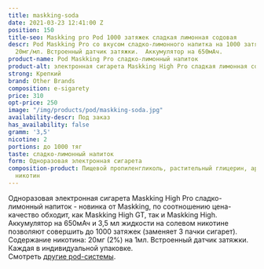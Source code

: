 ```yaml
---
title: maskking-soda
date: 2021-03-23 12:41:00 Z
position: 150
title-seo: Maskking pro Pod 1000 затяжек сладкая лимонная содовая
descr: Pod Maskking Pro со вкусом сладко-лимонного напитка на 1000 затяжек. Крепость
  20мг/мл. Встроенный датчик затяжки.  Аккумулятор на 650мАч.
product-name: Pod Maskking Pro сладко-лимонный напиток
product-alt: электронная сигарета Maskking High Pro сладкая лимонная содовая
strong: Крепкий
brand: Other Brands
composition: e-sigarety
price: 310
opt-price: 250
image: "/img/products/pod/maskking-soda.jpg"
availability-descr: Под заказ
has_availability: false
gramm: '3,5'
nicotine: 2
portions: до 1000 тяг
taste: сладко-лимонный напиток
form: Одноразовая электронная сигарета
composition-product: Пищевой пропиленгликоль, растительный глицерин, ароматизатор,
  никотин
---
```


Одноразовая электронная сигарета Maskking High Pro сладко-лимонный напиток - новинка от Maskking, по соотношению цена-качество обходит, как Maskking High GT, так и Maskking High. Аккумулятор на 650мАч и 3,5 мл жидкости на солевом никотине позволяют совершить до 1000 затяжек (заменяет 3 пачки сигарет). Содержание никотина: 20мг (2%) на 1мл. Встроенный датчик затяжки. Каждая в индивидуальной упаковке.<br>
Смотреть [другие pod-системы](/elektronnye-sigarety).